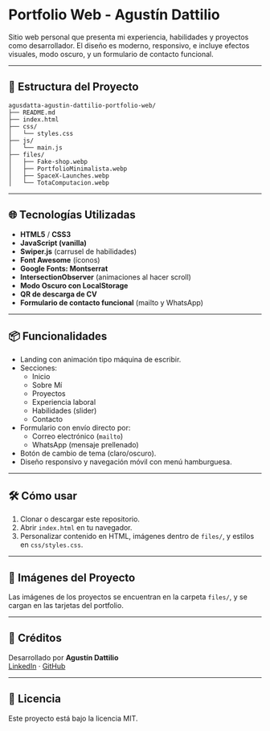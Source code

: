# Portfolio Web - Agustín Dattilio

Sitio web personal que presenta mi experiencia, habilidades y proyectos como desarrollador. El diseño es moderno, responsivo, e incluye efectos visuales, modo oscuro, y un formulario de contacto funcional.

---

## 📁 Estructura del Proyecto

```
agusdatta-agustin-dattilio-portfolio-web/
├── README.md
├── index.html
├── css/
│   └── styles.css
├── js/
│   └── main.js
├── files/
│   ├── Fake-shop.webp
│   ├── PortfolioMinimalista.webp
│   ├── SpaceX-Launches.webp
│   └── TotaComputacion.webp
```

---

## 🌐 Tecnologías Utilizadas

- **HTML5** / **CSS3**
- **JavaScript (vanilla)**
- **Swiper.js** (carrusel de habilidades)
- **Font Awesome** (íconos)
- **Google Fonts: Montserrat**
- **IntersectionObserver** (animaciones al hacer scroll)
- **Modo Oscuro con LocalStorage**
- **QR de descarga de CV**
- **Formulario de contacto funcional** (mailto y WhatsApp)

---

## 📦 Funcionalidades

- Landing con animación tipo máquina de escribir.
- Secciones:
  - Inicio
  - Sobre Mí
  - Proyectos
  - Experiencia laboral
  - Habilidades (slider)
  - Contacto
- Formulario con envío directo por:
  - Correo electrónico (`mailto`)
  - WhatsApp (mensaje prellenado)
- Botón de cambio de tema (claro/oscuro).
- Diseño responsivo y navegación móvil con menú hamburguesa.

---

## 🛠 Cómo usar

1. Clonar o descargar este repositorio.
2. Abrir `index.html` en tu navegador.
3. Personalizar contenido en HTML, imágenes dentro de `files/`, y estilos en `css/styles.css`.

---

## 📸 Imágenes del Proyecto

Las imágenes de los proyectos se encuentran en la carpeta `files/`, y se cargan en las tarjetas del portfolio.

---

## 📄 Créditos

Desarrollado por **Agustín Dattilio**  
[LinkedIn](https://www.linkedin.com/in/agustindattilio/) · [GitHub](https://github.com/AgusDatta)

---

## 🪪 Licencia

Este proyecto está bajo la licencia MIT.
